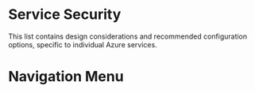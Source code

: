 # Service Security

This list contains design considerations and recommended configuration options, specific to individual Azure services.

# Navigation Menu
